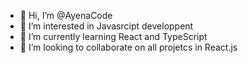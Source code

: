 - 👋 Hi, I’m @AyenaCode
- 👀 I’m interested in Javasrcipt developpent
- 🌱 I’m currently learning React and TypeScript
- 💞️ I’m looking to collaborate on all projetcs in React.js

